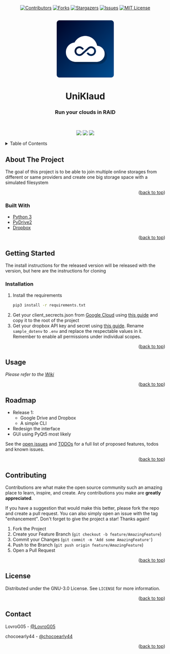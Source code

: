 <div id="top"></div>

<div align="center">

  [![Contributors][contributors-shield]][contributors-url]
  [![Forks][forks-shield]][forks-url]
  [![Stargazers][stars-shield]][stars-url]
  [![Issues][issues-shield]][issues-url]
  [![MIT License][license-shield]][license-url]

</div>

</br>

<div align="center">
  <a href="https://github.com/LovroG05/UniKlaud">
    <img src="images/logo.png" alt="Logo" width="180" height="180">
  </a>

  <h1 align="center">UniKlaud</h1>

  <h3 align="center">
    Run your clouds in RAID
  </h3>

  </br>
</div>

<div align="center">

  ![][linux-shield]
  ![][windows-shield]
  ![][macos-shield]

</div>

<!-- TABLE OF CONTENTS -->
<details>
  <summary>Table of Contents</summary>
  <ol>
    <li>
      <a href="#about-the-project">About The Project</a>
      <ul>
        <li><a href="#built-with">Built With</a></li>
      </ul>
    </li>
    <li>
      <a href="#getting-started">Getting Started</a>
      <ul>
        <li><a href="#installation">Installation</a></li>
      </ul>
    </li>
    <li><a href="#usage">Usage</a></li>
    <li><a href="#roadmap">Roadmap</a></li>
    <li><a href="#contributing">Contributing</a></li>
    <li><a href="#license">License</a></li>
    <li><a href="#contact">Contact</a></li>
  </ol>
</details>



<!-- ABOUT THE PROJECT -->
## About The Project

The goal of this project is to be able to join multiple online storages from different or same providers and create one big storage space with a simulated filesystem

<p align="right">(<a href="#top">back to top</a>)</p>



### Built With

* [Python 3](https://www.python.org/)
* [PyDrive2](https://pypi.org/project/PyDrive2/)
* [Dropbox](https://pypi.org/project/dropbox/)

<p align="right">(<a href="#top">back to top</a>)</p>



<!-- GETTING STARTED -->
## Getting Started

The install instructions for the released version will be released with the version, but here are the instructions for cloning

### Installation

1. Install the requirements
    ```sh
    pip3 install -r requirements.txt
    ```
3. Get your client_secrects.json from [Google Cloud](https://cloud.google.com/) using [this guide](https://medium.com/analytics-vidhya/how-to-connect-google-drive-to-python-using-pydrive-9681b2a14f20) and copy it to the root of the project
4. Get your dropbox API key and secret using [this guide](https://www.dropbox.com/developers/documentation/python#tutorial). Rename ```sample_dotenv``` to ```.env``` and replace the respectable values in it. Remember to enable all permissions under individual scopes.

<p align="right">(<a href="#top">back to top</a>)</p>



<!-- USAGE EXAMPLES -->
## Usage

_Please refer to the [Wiki](https://github.com/LovroG05/UniKlaud/wiki)_

<p align="right">(<a href="#top">back to top</a>)</p>



<!-- ROADMAP -->
## Roadmap

- Release 1:
    - Google Drive and Dropbox
    - A simple CLI
- Redesign the interface
- GUI using PyQt5 most likely

See the [open issues](https://github.com/LovroG05/UniKlaud/issues) and [TODOs](https://github.com/LovroG05/UniKlaud/projects/1) for a full list of proposed features, todos and known issues.

<p align="right">(<a href="#top">back to top</a>)</p>



<!-- CONTRIBUTING -->
## Contributing

Contributions are what make the open source community such an amazing place to learn, inspire, and create. Any contributions you make are **greatly appreciated**.

If you have a suggestion that would make this better, please fork the repo and create a pull request. You can also simply open an issue with the tag "enhancement".
Don't forget to give the project a star! Thanks again!

1. Fork the Project
2. Create your Feature Branch (`git checkout -b feature/AmazingFeature`)
3. Commit your Changes (`git commit -m 'Add some AmazingFeature'`)
4. Push to the Branch (`git push origin feature/AmazingFeature`)
5. Open a Pull Request

<p align="right">(<a href="#top">back to top</a>)</p>



<!-- LICENSE -->
## License

Distributed under the GNU-3.0 License. See `LICENSE` for more information.

<p align="right">(<a href="#top">back to top</a>)</p>



<!-- CONTACT -->
## Contact
LovroG05 - [@LovroG05](https://twitter.com/LovroG05)

chocoearly44 - [@chocoearly44](https://twitter.com/chocoearly44)

<p align="right">(<a href="#top">back to top</a>)</p>

[contributors-shield]: https://img.shields.io/github/contributors/LovroG05/UniKlaud.svg?style=for-the-badge
[contributors-url]: https://github.com/LovroG05/UniKlaud/graphs/contributors
[forks-shield]: https://img.shields.io/github/forks/LovroG05/UniKlaud.svg?style=for-the-badge
[forks-url]: https://github.com/LovroG05/UniKlaud/network/members
[stars-shield]: https://img.shields.io/github/stars/LovroG05/UniKlaud.svg?style=for-the-badge
[stars-url]: https://github.com/LovroG05/UniKlaud/stargazers
[issues-shield]: https://img.shields.io/github/issues/LovroG05/UniKlaud.svg?style=for-the-badge
[issues-url]: https://github.com/LovroG05/UniKlaud/issues
[license-shield]: https://img.shields.io/github/license/LovroG05/UniKlaud.svg?style=for-the-badge
[license-url]: https://github.com/LovroG05/UniKlaud/blob/master/LICENSE

[windows-shield]: https://img.shields.io/badge/Windows-Not%20yet-red?style=for-the-badge&logo=windows
[linux-shield]: https://img.shields.io/badge/Linux-Yes-green?style=for-the-badge&logo=linux
[macos-shield]: https://img.shields.io/badge/MacOs-Untested-orange?style=for-the-badge&logo=apple
